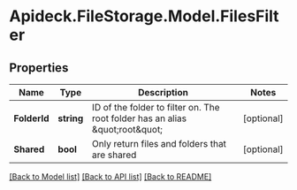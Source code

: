 # Apideck.FileStorage.Model.FilesFilter

## Properties

Name | Type | Description | Notes
------------ | ------------- | ------------- | -------------
**FolderId** | **string** | ID of the folder to filter on. The root folder has an alias \&quot;root\&quot; | [optional] 
**Shared** | **bool** | Only return files and folders that are shared | [optional] 

[[Back to Model list]](../README.md#documentation-for-models) [[Back to API list]](../README.md#documentation-for-api-endpoints) [[Back to README]](../README.md)

